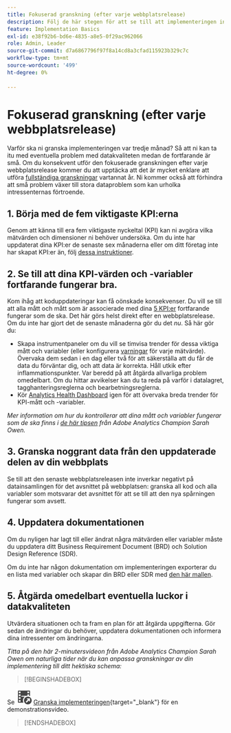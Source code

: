 ```yaml
---
title: Fokuserad granskning (efter varje webbplatsrelease)
description: Följ de här stegen för att se till att implementeringen inte är felfri och att den överensstämmer med dina nyckeltal.
feature: Implementation Basics
exl-id: e38f92b6-bd6e-4835-a8e5-0f29ac962066
role: Admin, Leader
source-git-commit: d7a6867796f97f8a14cd8a3cfad115923b329c7c
workflow-type: tm+mt
source-wordcount: '499'
ht-degree: 0%

---
```


# Fokuserad granskning (efter varje webbplatsrelease)

Varför ska ni granska implementeringen var tredje månad? Så att ni kan ta itu med eventuella problem med datakvaliteten medan de fortfarande är små. Om du konsekvent utför den fokuserade granskningen efter varje webbplatsrelease kommer du att upptäcka att det är mycket enklare att utföra [fullständiga granskningar](/help/implement/review/full-review.md) vartannat år. Ni kommer också att förhindra att små problem växer till stora dataproblem som kan urholka intressenternas förtroende.

## 1. Börja med de fem viktigaste KPI:erna

Genom att känna till era fem viktigaste nyckeltal (KPI) kan ni avgöra vilka mätvärden och dimensioner ni behöver undersöka. Om du inte har uppdaterat dina KPI:er de senaste sex månaderna eller om ditt företag inte har skapat KPI:er än, följ [dessa instruktioner](/help/implement/review/define-kpis.md).

## 2. Se till att dina KPI-värden och -variabler fortfarande fungerar bra.

Kom ihåg att koduppdateringar kan få oönskade konsekvenser. Du vill se till att alla mått och mått som är associerade med dina [5 KPI:er](/help/implement/review/define-kpis.md) fortfarande fungerar som de ska. Det här görs helst direkt efter en webbplatsrelease. Om du inte har gjort det de senaste månaderna gör du det *nu*. Så här gör du:

* Skapa instrumentpaneler om du vill se timvisa trender för dessa viktiga mått och variabler (eller konfigurera [varningar](https://experienceleague.adobe.com/docs/analytics/components/alerts/intellligent-alerts.html) för varje mätvärde). Övervaka dem sedan i en dag eller två för att säkerställa att du får de data du förväntar dig, och att data är korrekta. Håll utkik efter inflammationspunkter. Var beredd på att åtgärda allvarliga problem omedelbart. Om du hittar avvikelser kan du ta reda på varför i datalagret, tagghanteringsreglerna och bearbetningsreglerna.
* Kör [Analytics Health Dashboard](https://express.adobe.com/page/tnNQGNlfzta3b/) igen för att övervaka breda trender för KPI-mått och -variabler.

*Mer information om hur du kontrollerar att dina mått och variabler fungerar som de ska finns i [de här tipsen](https://experienceleaguecommunities.adobe.com/t5/adobe-analytics-discussions/my-five-best-tips-for-keeping-adobe-analytics-humming/td-p/388608) från Adobe Analytics Champion Sarah Owen.*

## 3. Granska noggrant data från den uppdaterade delen av din webbplats

Se till att den senaste webbplatsreleasen inte inverkar negativt på datainsamlingen för det avsnittet på webbplatsen: granska all kod och alla variabler som motsvarar det avsnittet för att se till att den nya spårningen fungerar som avsett.

## 4. Uppdatera dokumentationen

Om du nyligen har lagt till eller ändrat några mätvärden eller variabler måste du uppdatera ditt Business Requirement Document (BRD) och Solution Design Reference (SDR).

Om du inte har någon dokumentation om implementeringen exporterar du en lista med variabler och skapar din BRD eller SDR med [den här mallen](https://experienceleague.adobe.com/docs/analytics-learn/tutorials/implementation/implementation-basics/creating-a-business-requirements-document.html#implementation).

## 5. Åtgärda omedelbart eventuella luckor i datakvaliteten

Utvärdera situationen och ta fram en plan för att åtgärda uppgifterna. Gör sedan de ändringar du behöver, uppdatera dokumentationen och informera dina intressenter om ändringarna.

*Titta på den här 2-minutersvideon från Adobe Analytics Champion Sarah Owen om naturliga tider när du kan anpassa granskningar av din implementering till ditt hektiska schema:*


>[!BEGINSHADEBOX]

Se ![VideoCheckedOut](/help/assets/icons/VideoCheckedOut.svg) [Granska implementeringen](https://video.tv.adobe.com/v/328340?quality=12&learn=on){target="_blank"} för en demonstrationsvideo.

>[!ENDSHADEBOX]


